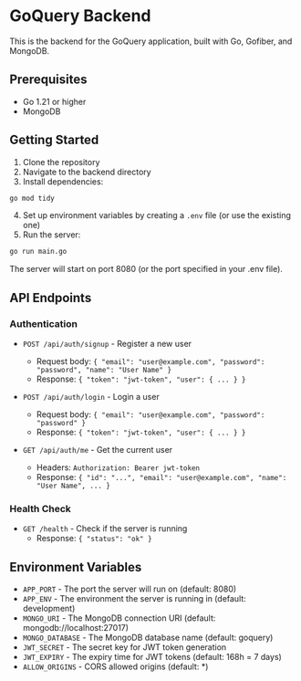 # GoQuery Backend

This is the backend for the GoQuery application, built with Go, Gofiber, and MongoDB.

## Prerequisites

- Go 1.21 or higher
- MongoDB

## Getting Started

1. Clone the repository
2. Navigate to the backend directory
3. Install dependencies:

```bash
go mod tidy
```

4. Set up environment variables by creating a `.env` file (or use the existing one)
5. Run the server:

```bash
go run main.go
```

The server will start on port 8080 (or the port specified in your .env file).

## API Endpoints

### Authentication

- `POST /api/auth/signup` - Register a new user
  - Request body: `{ "email": "user@example.com", "password": "password", "name": "User Name" }`
  - Response: `{ "token": "jwt-token", "user": { ... } }`

- `POST /api/auth/login` - Login a user
  - Request body: `{ "email": "user@example.com", "password": "password" }`
  - Response: `{ "token": "jwt-token", "user": { ... } }`

- `GET /api/auth/me` - Get the current user
  - Headers: `Authorization: Bearer jwt-token`
  - Response: `{ "id": "...", "email": "user@example.com", "name": "User Name", ... }`

### Health Check

- `GET /health` - Check if the server is running
  - Response: `{ "status": "ok" }`

## Environment Variables

- `APP_PORT` - The port the server will run on (default: 8080)
- `APP_ENV` - The environment the server is running in (default: development)
- `MONGO_URI` - The MongoDB connection URI (default: mongodb://localhost:27017)
- `MONGO_DATABASE` - The MongoDB database name (default: goquery)
- `JWT_SECRET` - The secret key for JWT token generation
- `JWT_EXPIRY` - The expiry time for JWT tokens (default: 168h = 7 days)
- `ALLOW_ORIGINS` - CORS allowed origins (default: *)
